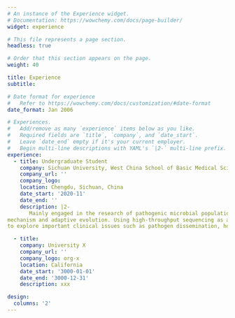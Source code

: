 ```yaml
---
# An instance of the Experience widget.
# Documentation: https://wowchemy.com/docs/page-builder/
widget: experience

# This file represents a page section.
headless: true

# Order that this section appears on the page.
weight: 40

title: Experience
subtitle:

# Date format for experience
#   Refer to https://wowchemy.com/docs/customization/#date-format
date_format: Jan 2006

# Experiences.
#   Add/remove as many `experience` items below as you like.
#   Required fields are `title`, `company`, and `date_start`.
#   Leave `date_end` empty if it's your current employer.
#   Begin multi-line descriptions with YAML's `|2-` multi-line prefix.
experience:
  - title: Undergraduate Student
    company: Sichuan University, West China School of Basic Medical Sciences & Forensic Medicine
    company_url: ''
    company_logo: 
    location: Chengdu, Sichuan, China
    date_start: '2020-11'
    date_end: ''
    description: |2-
       Mainly engaged in the research of pathogenic microbial population genomics, pathogenic bacteria resistance
mechanism and adaptive evolution. Using high-throughput sequencing as a tool, through bioinformatics analysis
to explore important clinical issues such as pathogen dissemination, host adaptation and drug resistance.

  - title: 
    company: University X
    company_url: ''
    company_logo: org-x
    location: California
    date_start: '3000-01-01'
    date_end: '3000-12-31'
    description: xxx

design:
  columns: '2'
---
```

